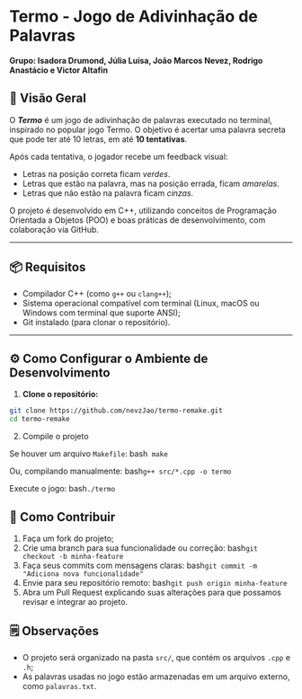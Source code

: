 # Termo - Jogo de Adivinhação de Palavras
**Grupo: Isadora Drumond, Júlia Luísa, João Marcos Nevez, Rodrigo Anastácio e Victor Altafin**

## 🎯 Visão Geral

O ***Termo*** é um jogo de adivinhação de palavras executado no terminal, inspirado no popular jogo Termo. O objetivo é acertar uma palavra secreta que pode ter até 10 letras, em até **10 tentativas**.

Após cada tentativa, o jogador recebe um feedback visual:
- Letras na posição correta ficam *verdes*.
- Letras que estão na palavra, mas na posição errada, ficam *amarelas*.
- Letras que não estão na palavra ficam *cinzas*.

O projeto é desenvolvido em C++, utilizando conceitos de Programação Orientada a Objetos (POO) e boas práticas de desenvolvimento, com colaboração via GitHub.

---

## 📦 Requisitos

- Compilador C++ (como `g++` ou `clang++`);
- Sistema operacional compatível com terminal (Linux, macOS ou Windows com terminal que suporte ANSI);
- Git instalado (para clonar o repositório).

---

## ⚙️ Como Configurar o Ambiente de Desenvolvimento

1. **Clone o repositório:**

```bash
git clone https://github.com/nevzJao/termo-remake.git
cd termo-remake
```
2. Compile o projeto

Se houver um arquivo `Makefile`:
bash```
make```

Ou, compilando manualmente:
bash```g++ src/*.cpp -o termo```

Execute o jogo:
bash```./termo```


## 🤝 Como Contribuir

1. Faça um fork do projeto;
2. Crie uma branch para sua funcionalidade ou correção:
   bash```git checkout -b minha-feature```
3. Faça seus commits com mensagens claras:
   bash```git commit -m "Adiciona nova funcionalidade"```
4. Envie para seu repositório remoto:
   bash```git push origin minha-feature```
5. Abra um Pull Request explicando suas alterações para que possamos revisar e integrar ao projeto.


## 🗒️ Observações

- O projeto será organizado na pasta `src/`, que contém os arquivos `.cpp` e `.h`;
- As palavras usadas no jogo estão armazenadas em um arquivo externo, como `palavras.txt`.
